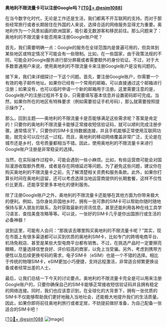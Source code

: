 **奥地利不限流量卡可以注册Google吗？[[TG💪+ @esim1088](https://t.me/s/esim1088)]**

在当今数字化时代，无论是工作还是生活，我们都离不开互联网的支持。而对于那些经常旅行或者长期居住在外国的人来说，选择合适的网络服务显得尤为重要。奥地利作为一个风景如画的欧洲国家，吸引着无数游客和移民前往。那么问题来了：奥地利的不限流量卡能否用来注册Google账户呢？

首先，我们需要明确一点：Google的服务在全球范围内是普遍可用的，但具体到某些地区或特定情况下可能会有一些限制。比如，在一些国家，由于政策法规的不同，可能会对Google服务进行部分屏蔽或者需要额外的身份验证。不过，对于大多数普通用户来说，使用奥地利的不限流量卡来注册Google账户是没有问题的。

接下来，我们来详细探讨一下这个问题。首先，要注册Google账户，你需要一个有效的电子邮件地址。如果你已经有一个常用的邮箱，可以直接通过这个邮箱进行注册；如果没有，也可以临时申请一个新的邮箱用于注册。这里需要注意的是，Google账户的注册过程并不复杂，只需要填写基本信息并设置密码即可完成。当然，如果你所在的地区有特殊要求（例如需要验证手机号码），那么就需要按照提示操作了。

那么，回到主题——奥地利的不限流量卡是否能够满足这些需求呢？答案是肯定的！只要你的奥地利不限流量卡能够正常接收短信验证码，就可以顺利完成注册步骤。通常情况下，只要你的SIM卡支持数据连接，并且手机能够正常使用互联网功能，就完全可以应付这一过程。而且，奥地利的移动网络覆盖非常广泛，无论是在城市还是乡村，信号质量都相当不错。因此，使用奥地利的不限流量卡来进行Google账户注册是非常稳妥的选择。

当然，在实际操作过程中，可能会遇到一些小麻烦。比如，有些运营商可能会对国际漫游收取额外费用，或者是存在网络延迟等问题。为了避免这些问题，建议你在购买奥地利的不限流量卡之前，先了解清楚相关资费和服务条款。此外，如果你打算长时间在奥地利逗留，还可以考虑选择当地运营商提供的长期套餐，这样不仅性价比更高，还能享受更多本地化的便利服务。

除了注册Google账户之外，奥地利的不限流量卡还能够在其他方面为你带来极大的便利。例如，当你身处异国他乡时，拥有一张可靠的SIM卡可以帮助你随时随地保持与家人朋友的联系，及时获取最新的资讯信息，甚至还能利用各种在线工具学习语言、查找美食攻略等等。可以说，一张好的SIM卡几乎是你出国旅行或生活的必备神器！

说到这里，可能有人会问：“那我该去哪里购买奥地利的不限流量卡呢？”其实，现在市面上有很多渠道都可以买到优质的奥地利SIM卡，比如专门的跨境电商平台、机场免税店、甚至是某些大型电商平台都有销售。不过，在挑选产品时一定要擦亮眼睛，尽量选择信誉良好、评价较高的商家，以免上当受骗。另外，考虑到携带方便性以及后续更换号码的需求，电子SIM卡（eSIM）也是一个不错的选择。相比于传统的物理SIM卡，eSIM更加小巧便捷，支持远程激活，非常适合频繁更换设备或者经常出差的人士。

最后，让我们总结一下今天的讨论要点。奥地利的不限流量卡完全是可以用来注册Google账户的，只要你确保自己的SIM卡能够正常接收短信验证码并且拥有稳定的网络连接。同时，我们也应该意识到，在全球化的大背景下，拥有一张优质的SIM卡不仅能够帮助我们更好地融入当地社会，还能极大地提升我们的生活质量。因此，如果你即将前往奥地利旅行或者定居，不妨提前做好准备，为自己配备一张适合的SIM卡吧！

[[TG💪+ @esim1088](https://t.me/s/esim1088) ![Image](https://i.postimg.cc/4NQfJmqS/Snipaste-2025-05-13-00-14-12.png)]